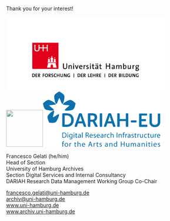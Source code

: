 Thank you for your interest!  

<a href="https://www.uni-hamburg.de/"><img src="media/uhh.png" alt="LOGO UHH" height="200px"/></a><img src="" alt="" width="100px" height="100px"/><a href="https://www.dariah.eu/"><img src="media/dariah.png" alt="LOGO DARIAH" height="150px"/></a> 

Francesco  Gelati (he/him)  
Head of Section  
University of Hamburg Archives  
Section Digital Services and Internal Consultancy  
DARIAH Research Data Management Working Group Co-Chair  

francesco.gelati@uni-hamburg.de  
archiv@uni-hamburg.de  
www.uni-hamburg.de  
www.archiv.uni-hamburg.de  
